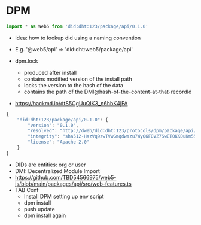 # DPM

```ts
import * as Web5 from 'did:dht:123/package/api/0.1.0'
```

* Idea: how to lookup did using a naming convention
* E.g. '@web5/api' => 'did:dht:web5/package/api'

* dpm.lock
  * produced after install
  * contains modified version of the install path
  * locks the version to the hash of the data
  * contains the path of the DMI@hash-of-the-content-at-that-recordId
* <https://hackmd.io/dtS5CgUuQIK3_n6hbK4jFA>

```ts
{
    "did:dht:123/package/api/0.1.0": {
        "version": "0.1.0",
        "resolved": "http://dweb/did:dht:123/protocols/dpm/package/api/0.1.0",
        "integrity": "sha512-HazVq9zwTVwGmqdwYzu7WyQ6FQVZ7SwET0KKQuKm55jD0IfUpZgN0OPIiZG3zV1iSrVYcN0bdwLRXI/VNCYsUA==",
        "license": "Apache-2.0"
    }
}
```

* DIDs are entities: org or user
* DMI: Decentralized Module Import
* <https://github.com/TBD54566975/web5-js/blob/main/packages/api/src/web-features.ts>
* TAB Conf
  * Install DPM setting up env script
  * dpm install
  * push update
  * dpm install again
